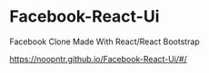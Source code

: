 # Facebook-React-Ui
Facebook Clone Made With React/React Bootstrap

https://noopntr.github.io/Facebook-React-Ui/#/
